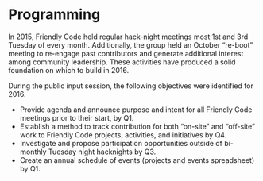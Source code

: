 # Programming 
In 2015, Friendly Code held regular hack-night meetings most 1st and 3rd Tuesday of every month. Additionally, the group held an October “re-boot” meeting to re-engage past contributors and generate additional interest among community leadership. These activities have produced a solid foundation on which to build in 2016.

During the public input session, the following objectives were identified for 2016. 
- Provide agenda and announce purpose and intent for all Friendly Code meetings prior to their start, by Q1.
- Establish a method to track contribution for both “on-site” and “off-site” work to Friendly Code projects, activities, and initiatives by Q4. 
- Investigate and propose participation opportunities outside of bi-monthly Tuesday night hacknights by Q3.
- Create an annual schedule of events (projects and events spreadsheet) by Q1.

